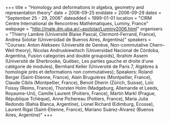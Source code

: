+++
title = "Homology and deformations in algebra, geometry and representation theory"
date = 2006-09-25
enddate = 2006-09-29
dates = "September 25 - 29, 2006"
dateadded = 1999-01-01
location = "CIRM Centre International de Rencontres Mathématiques, Luminy, France"
webpage = "http://mate.dm.uba.ar/~asolotar/Luminy2006.html"
organisers = "Thierry Lambre (Université Blaise Pascal, Clermont-Ferrand, France), Andrea Solotar (Universidad de Buenos Aires, Argentina)"
speakers = "Courses: Anton Alekseev (Université de Genève, Non-commutative Chern–Weil theory), Nicolas Andruskiewitsch (Universidad Nacional de Córdoba, Argentina, Fusion categories and double groupoids), Ibrahim Assem (Université de Sherbrooke, Québec, Les parties gauche et droite d'une catégorie de modules), Bernhard Keller (Université de Paris 7, Algèbres à homologie près et deformations non commutatives); Speakers: Roland Berger (Saint-Etienne, France), Alain Bruguières (Montpellier, France), Claude Cibils (Montpellier, France), Benoit Dherin (Zürich, Suisse), Loïc Foissy (Reims, France), Thorsten Holm (Madgeburg, Allemande et Leeds, Royaume-Uni), Camille Laurent (Poitiers, France), Martin Markl (Prague, République Tchèque), Anne Pichereau (Poitiers, France), Maria Julia Redondo (Bahía Blanca, Argentine), Lionel Richard (Edimburg, Écosse), Laurent Rigal (Saint-Etienne, France), Mariano Suárez-Álvarez (Buenos Aires, Argentine)"
+++
